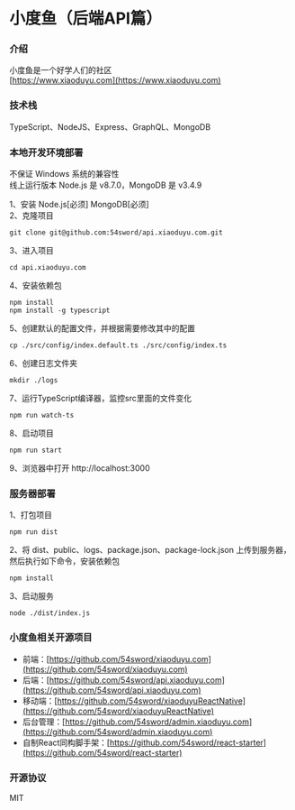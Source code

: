 # 小度鱼（后端API篇）

### 介绍
小度鱼是一个好学人们的社区  
[https://www.xiaoduyu.com](https://www.xiaoduyu.com) 
### 技术栈
TypeScript、NodeJS、Express、GraphQL、MongoDB


### 本地开发环境部署
不保证 Windows 系统的兼容性  
线上运行版本 Node.js 是 v8.7.0，MongoDB 是 v3.4.9

1、安装 Node.js[必须] MongoDB[必须]   
2、克隆项目   
```
git clone git@github.com:54sword/api.xiaoduyu.com.git   
```
   
3、进入项目   
```
cd api.xiaoduyu.com
```
   
4、安装依赖包   
```
npm install
npm install -g typescript
```
   
5、创建默认的配置文件，并根据需要修改其中的配置   
```
cp ./src/config/index.default.ts ./src/config/index.ts
```

6、创建日志文件夹  
```
mkdir ./logs
```
   
7、运行TypeScript编译器，监控src里面的文件变化      
```
npm run watch-ts
```
   
8、启动项目  
```
npm run start
```

9、浏览器中打开 http://localhost:3000

### 服务器部署
1、打包项目  
```
npm run dist
```

2、将 dist、public、logs、package.json、package-lock.json 上传到服务器，然后执行如下命令，安装依赖包  
```
npm install
```

3、启动服务  
```
node ./dist/index.js
```


### 小度鱼相关开源项目
 + 前端：[https://github.com/54sword/xiaoduyu.com](https://github.com/54sword/xiaoduyu.com)  
 + 后端：[https://github.com/54sword/api.xiaoduyu.com](https://github.com/54sword/api.xiaoduyu.com)  
 + 移动端：[https://github.com/54sword/xiaoduyuReactNative](https://github.com/54sword/xiaoduyuReactNative)  
 + 后台管理：[https://github.com/54sword/admin.xiaoduyu.com](https://github.com/54sword/admin.xiaoduyu.com)  
 + 自制React同构脚手架：[https://github.com/54sword/react-starter](https://github.com/54sword/react-starter)  

### 开源协议
MIT
